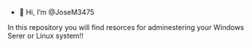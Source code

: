 - 👋 Hi, I’m @JoseM3475

In this repository you will find resorces for adminestering your Windows Serer or Linux system!!
<!---
JoseM3475/JoseM3475 is a ✨ special ✨ repository because its `README.md` (this file) appears on your GitHub profile.
You can click the Preview link to take a look at your changes.
--->
